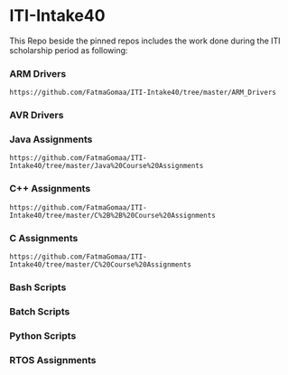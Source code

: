 # ITI-Intake40
This Repo beside the pinned repos includes the work done during the ITI scholarship period as following:
### ARM Drivers
```
https://github.com/FatmaGomaa/ITI-Intake40/tree/master/ARM_Drivers
```
### AVR Drivers
### Java Assignments
```
https://github.com/FatmaGomaa/ITI-Intake40/tree/master/Java%20Course%20Assignments
```
### C++ Assignments
```
https://github.com/FatmaGomaa/ITI-Intake40/tree/master/C%2B%2B%20Course%20Assignments
```
### C Assignments
```
https://github.com/FatmaGomaa/ITI-Intake40/tree/master/C%20Course%20Assignments
```
### Bash Scripts
### Batch Scripts
### Python Scripts
### RTOS Assignments
